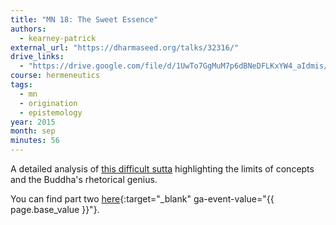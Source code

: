 ```yaml
---
title: "MN 18: The Sweet Essence"
authors:
  - kearney-patrick
external_url: "https://dharmaseed.org/talks/32316/"
drive_links:
  - "https://drive.google.com/file/d/1UwTo7GgMuM7p6dBNeDFLKxYW4_aIdmis/view?usp=drivesdk"
course: hermeneutics
tags:
  - mn
  - origination
  - epistemology
year: 2015
month: sep
minutes: 56
---
```


A detailed analysis of [this difficult sutta](/content/canon/mn18) highlighting  the limits of concepts and the Buddha's rhetorical genius.

You can find part two [here](https://dharmaseed.org/talks/32317/){:target="_blank" ga-event-value="{{ page.base_value }}"}.

